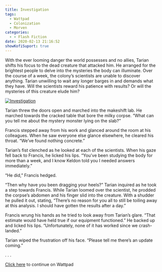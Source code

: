 ```yaml
---
title: Investigation
tags:
  - Wattpad
  - Colonization
  - Morven
categories:
  - - Flash Fiction
date: 2020-02-13 21:16:52
showKofiSuport: true
---
```


With the ever looming danger the world possesses and no allies, Tarian shifts his focus to the dead creature that attacked him. He arranged for the brightest people to delve into the mysteries the body can illuminate. Over the course of a week, the colony’s scientists are unable to discover anything. Tarian unwilling to wait any longer barges in and demands what they have.<!-- more --> Will the scientists reward his patience with results? Or will the mysteries of this creature elude him?

<div class="center">

[![Investigation](/images/covers/colonization.png "Investigation")](https://www.wattpad.com/838575446-colonization-investigation)

</div>

Tarian threw the doors open and marched into the makeshift lab. He marched towards the cracked table that bore the milky corpse. “What can you tell me about the mystery monster lying on the slab?”

Francis stepped away from his work and glanced around the room at his colleagues. When he saw everyone else glance elsewhere, he cleared his throat. “We’ve found nothing concrete.”

Tarian’s fist clenched as he looked at each of the scientists. When his gaze fell back to Francis, he licked his lips. “You’ve been studying the body for more than a week, and I know Keldon told you I needed answers immediately.”

“He did,” Francis hedged.

“Then why have you been dragging your heels?” Tarian inquired as he took a step towards Francis. While Tarian loomed over the scientist, he prodded the corpse’s abdomen and his finger slid into the creature. With a shudder he pulled it out, stating, “There’s no reason for you all to still be toiling away at this analysis. I should have gotten the results after a day.”

Francis wrung his hands as he tried to look away from Tarian’s glare. “That estimate would have held true if our equipment functioned.” He backed up and licked his lips. “Unfortunately, none of it has worked since we crash-landed.”

Tarian wiped the frustration off his face. “Please tell me there’s an update coming.”

<div class="center story-ellipses">
.
.
.
</div>

<div class="center">

[Click here](https://www.wattpad.com/838575446-colonization-investigation) to continue on Wattpad

</div>